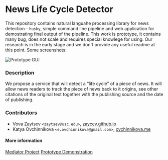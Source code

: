 News Life Cycle Detector
========================

This repository contains natural languahe processing library for news detection - `husky`, simple command line pipeline and web application for demostrating final output of the pipeline. This work is prototype, it contains many bug, does not scale and requires special knowlege for using. Our research is in the early stage and we don't provide any useful readme at this point. Some screenshots:

![Prototype GUI](https://octodex.github.com/images/yaktocat.png)

### Description

We propose a service that will detect a “life cycle” of a piece of news. It will allow news readers to track the piece of news back to it origins, see other citations of the original text together with the publishing source and the date of publishing.

### Contributors

* Vova Zaytsev `<zaytsev@usc.edu>`, [zaycev.github.io](http://zaycev.github.io/)
* Katya Ovchinnikova `<e.ovchinnikova@gmail.com>`, [ovchinnikova.me](http://ovchinnikova.me/)

#### More information

[Mediator Project](mediaanalysistools.github.io)
[Prototype Demonstration](mediaanalysistools.github.io/app.html)

